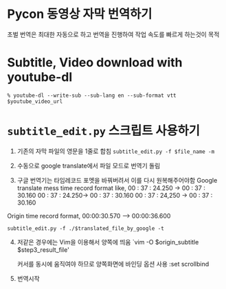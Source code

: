 # Pycon 동영상 자막 번역하기
초벌 번역은 최대한 자동으로 하고
번역을 진행하여 작업 속도를 빠르게 하는것이 목적

# Subtitle, Video download with youtube-dl
`% youtube-dl --write-sub --sub-lang en --sub-format vtt $youtube_video_url`

# `subtitle_edit.py` 스크립트 사용하기

1. 기존의 자막 파일의 영문을 1줄로 합침
  `subtitle_edit.py -f $file_name -m`

2. 수동으로 google translate에서 파일 모드로 번역기 돌림

3. 구글 번역기는 타임레코드 포멧을 바꿔버려서 이를 다시 원복해주어야함
  Google translate mess time record format like,
    00 : 37 : 24.250 -> 00 : 37 : 30.160
    00 : 37 : 24.250-> 00 : 37 : 30.160
    00 : 37 : 24,250 -> 00 : 37 : 30.160

  Origin time record format,
    00:00:30.570 --> 00:00:36.600
    
  `subtitle_edit.py -f ./$translated_file_by_google -t`

4. 저같은 경우에는 Vim을 이용해서 양쪽에 띄움
  `vim -O $origin_subtitle $step3_result_file'
  
   커서를 동시에 움직여야 하므로 양쪽화면에 바인딩 옵션 사용
   :set scrollbind

5. 번역시작
